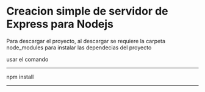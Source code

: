 # Creacion simple de servidor de Express para Nodejs

Para descargar el proyecto, al descargar se requiere la carpeta node_modules
para instalar las dependecias del proyecto


usar el comando

- - - - - - - - - - -
npm install
- - - - - - - - - - - 